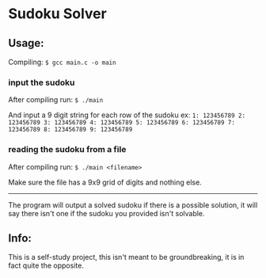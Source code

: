 Sudoku Solver
=============
Usage:
------
Compiling:
`$ gcc main.c -o main`

### input the sudoku
After compiling run:
`$ ./main`

And input a 9 digit string for each row of the sudoku ex:
`1: 123456789
2: 123456789
3: 123456789
4: 123456789
5: 123456789
6: 123456789
7: 123456789
8: 123456789
9: 123456789`

### reading the sudoku from a file
After compiling run:
`$ ./main <filename>`

Make sure the file has a 9x9 grid of digits and nothing else.

---

The program will output a solved sudoku if there is a possible solution, it will say there isn't one if the sudoku you provided isn't solvable.


Info:
-----
This is a self-study project, this isn't meant to be groundbreaking, it is in fact quite the opposite. 
